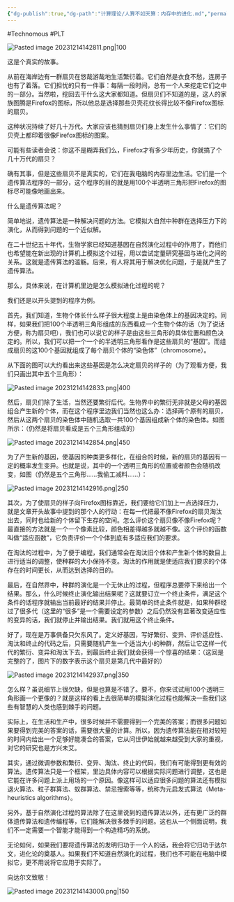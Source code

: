```yaml
---
{"dg-publish":true,"dg-path":"计算理论/人算不如天算：内存中的进化.md","permalink":"/计算理论/人算不如天算：内存中的进化/","created":"2023-12-14T14:27:35.000+08:00","updated":"2024-12-31T10:04:34.495+08:00"}
---
```


#Technomous #PLT

![Pasted image 20231214142811.png|100](/img/user/0.Asset/resource/Pasted%20image%2020231214142811.png)

这是个真实的故事。

从前在海岸边有一群扇贝在悠哉游哉地生活繁衍着。它们自然是衣食不愁，连房子也有了着落。它们担忧的只有一件事：每隔一段时间，总有一个人来挖走它们之中的一部分。当然啦，挖回去干什么这大家都知道。但扇贝们不知道的是，这人的家族图腾是Firefox的图标，所以他总是选择那些贝壳花纹长得比较不像Firefox图标的扇贝。

这种状况持续了好几十万代。大家应该也猜到扇贝们身上发生什么事情了：它们的贝壳上都印着很像Firefox图标的图案。

可能有些读者会说：你这不是糊弄我们么，Firefox才有多少年历史，你就搞了个几十万代的扇贝？

确有其事，但是这些扇贝不是真实的，它们在我电脑的内存里边生活。它们是一个遗传算法程序的一部分，这个程序的目的就是用100个半透明三角形把Firefox的图标尽可能像地画出来。

什么是遗传算法呢？

简单地说，遗传算法是一种解决问题的方法。它模拟大自然中种群在选择压力下的演化，从而得到问题的一个近似解。

在二十世纪五十年代，生物学家已经知道基因在自然演化过程中的作用了，而他们也希望能在新出现的计算机上模拟这个过程，用以尝试定量研究基因与进化之间的关系。这就是遗传算法的滥觞。后来，有人将其用于解决优化问题，于是就产生了遗传算法。

那么，具体来说，在计算机里边是怎么模拟进化过程的呢？

我们还是以开头提到的程序为例。

首先，我们知道，生物个体长什么样子很大程度上是由染色体上的基因决定的。同样，如果我们把100个半透明三角形组成的东西看成一个生物个体的话（为了说话方便，称为扇贝吧），我们也可以说它的样子是由这些三角形的具体位置和颜色决定的。所以，我们可以把一个一个的半透明三角形看作是这些扇贝的“基因”。而组成扇贝的这100个基因就组成了每个扇贝个体的“染色体”（chromosome）。

从下面的图可以大约看出来这些基因是怎么决定扇贝的样子的（为了观看方便，我们只画出其中五个三角形）：

![Pasted image 20231214142833.png|400](/img/user/0.Asset/resource/Pasted%20image%2020231214142833.png)

然后，扇贝们除了生活，当然还要繁衍后代。生物界中的繁衍无非就是父母的基因组合产生新的个体，而在这个程序里边我们当然也这么办：选择两个原有的扇贝，然后从这两个扇贝的染色体中随机选取一共100个基因组成新个体的染色体。如图所示：（仍然是将扇贝看成是五个三角形组成的）

![Pasted image 20231214142854.png|450](/img/user/0.Asset/resource/Pasted%20image%2020231214142854.png)

为了产生新的基因，使基因的种类更多样化，在组合的时候，新的扇贝的基因有一定的概率发生变异。也就是说，其中的一个透明三角形的位置或者颜色会随机改变，如图（仍然是五个三角形……我偷工减料……）：

![Pasted image 20231214142916.png|250](/img/user/0.Asset/resource/Pasted%20image%2020231214142916.png)

其次，为了使扇贝的样子向Firefox图标靠近，我们要给它们加上一点选择压力，就是文章开头故事中提到的那个人的行动：在每一代把最不像Firefox的扇贝淘汰出去，同时也给新的个体留下生存的空间。怎么评价这个扇贝像不像Firefox呢？最直接的方法就是一个一个像素比较，颜色相差得越多就越不像。这个评价的函数叫做“适应函数”，它负责评价一个个体到底有多适应我们的要求。

在淘汰的过程中，为了便于编程，我们通常会在淘汰旧个体和产生新个体的数目上进行适当的调整，使种群的大小保持不变。淘汰的作用就是使适应我们要求的个体存在的时间更长，从而达到选择的目的。

最后，在自然界中，种群的演化是一个无休止的过程，但程序总要停下来给出一个结果。那么，什么时候终止演化输出结果呢？这就要订立一个终止条件，满足这个条件的话程序就输出当前最好的结果并停止。最简单的终止条件就是，如果种群经过了很多代（这里的“很多”是一个需要设定的参数）之后仍然没有显著改变适应性的变异的话，我们就停止并输出结果。我们就用这个终止条件。

好了，现在是万事俱备只欠东风了。定义好基因，写好繁衍、变异、评价适应性、淘汰和终止的代码之后，只需要随机产生一个适当大小的种群，然后让它这样一代代的繁衍、变异和淘汰下去，到最后终止我们就会获得一个惊喜的结果：（这回是完整的了，图片下的数字表示这个扇贝是第几代中最好的）

![Pasted image 20231214142937.png|350](/img/user/0.Asset/resource/Pasted%20image%2020231214142937.png)

怎么样？虽说细节上很欠缺，但是也算是不错了。要不，你来试试用100个透明三角形画一个更像的？就是这样的看上去很简单的模拟演化过程也能解决一些我们这些有智慧的人类也感到棘手的问题。

实际上，在生活和生产中，很多时候并不需要得到一个完美的答案；而很多问题如果要得到完美的答案的话，需要很大量的计算。所以，因为遗传算法能在相对较短的时间内给出一个足够好能凑合的答案，它从问世伊始就越来越受到大家的重视，对它的研究也是方兴未艾。

其实，通过微调参数和繁衍、变异、淘汰、终止的代码，我们有可能得到更有效的算法。遗传算法只是一个框架，里边具体内容可以根据实际问题进行调整，这也是它能在许多问题上派上用场的一个原因。像这样可以适应很多问题的算法还有模拟退火算法、粒子群算法、蚁群算法、禁忌搜索等等，统称为元启发式算法（Meta-heuristics algorithms）。

另外，基于自然演化过程的算法除了在这里说到的遗传算法以外，还有更广泛的群体遗传算法和遗传编程等，它们能解决很多棘手的问题。这也从一个侧面说明，我们不一定需要一个智能才能得到一个构造精巧的系统。

无论如何，如果我们要将遗传算法的发明归功于一个人的话，我会将它归功于达尔文，进化论的奠基人。如果我们不知道自然演化的过程，我们也不可能在电脑中模拟它，更不用说将它应用于实际了。

向达尔文致敬！

![Pasted image 20231214143000.png|150](/img/user/0.Asset/resource/Pasted%20image%2020231214143000.png)